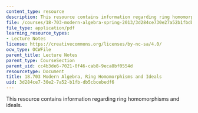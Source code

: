 ```yaml
---
content_type: resource
description: This resource contains information regarding ring homomorphisms and ideals.
file: /courses/18-703-modern-algebra-spring-2013/3d284ce730e27a52b1fbdb5cbcebedf6_MIT18_703S13_pra_l_16.pdf
file_type: application/pdf
learning_resource_types:
- Lecture Notes
license: https://creativecommons.org/licenses/by-nc-sa/4.0/
ocw_type: OCWFile
parent_title: Lecture Notes
parent_type: CourseSection
parent_uid: cc4b3de6-7021-0f46-cab8-9eca8bf0554d
resourcetype: Document
title: 18.703 Modern Algebra, Ring Homomorphisms and Ideals
uid: 3d284ce7-30e2-7a52-b1fb-db5cbcebedf6
---
```

This resource contains information regarding ring homomorphisms and ideals.